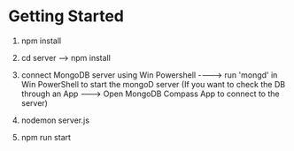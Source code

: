 # Getting Started

1. npm install
2. cd server --> npm install

3. connect MongoDB server using Win Powershell ----> run 'mongd' in Win PowerShell to start the mongoD server
   (If you want to check the DB through an App ---> Open MongoDB Compass App to connect to the server)

4. nodemon server.js
5. npm run start
